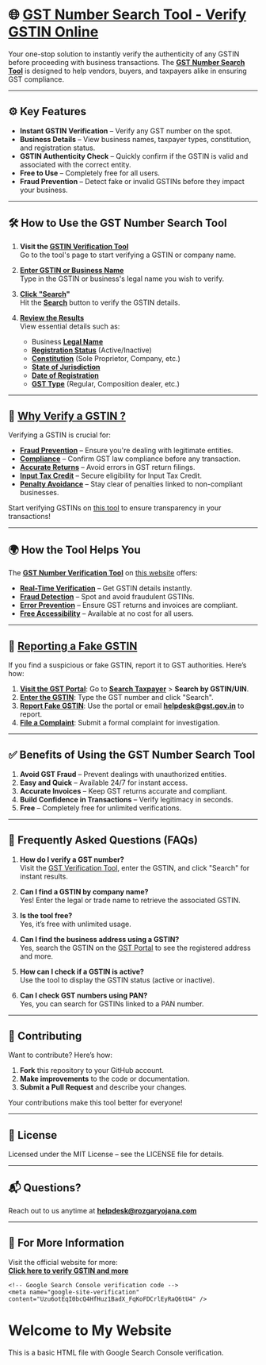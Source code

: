 # 🌐 [GST Number Search Tool - Verify GSTIN Online](https://www.Rozgaryojana.in)

Your one-stop solution to instantly verify the authenticity of any GSTIN before proceeding with business transactions. The **[GST Number Search Tool](https://www.Rozgaryojana.in)** is designed to help vendors, buyers, and taxpayers alike in ensuring GST compliance.

---

## ⚙️ Key Features

- **Instant GSTIN Verification** – Verify any GST number on the spot.
- **Business Details** – View business names, taxpayer types, constitution, and registration status.
- **GSTIN Authenticity Check** – Quickly confirm if the GSTIN is valid and associated with the correct entity.
- **Free to Use** – Completely free for all users.
- **Fraud Prevention** – Detect fake or invalid GSTINs before they impact your business.

---

## 🛠️ How to Use the GST Number Search Tool

1. **Visit the [GSTIN Verification Tool](https://www.Rozgaryojana.in)**  
   Go to the tool's page to start verifying a GSTIN or company name.

2. **[Enter GSTIN or Business Name](https://www.Rozgaryojana.in)**  
   Type in the GSTIN or business's legal name you wish to verify.

3. **[Click "Search](https://www.Rozgaryojana.in)"**  
   Hit the **[Search](https://www.Rozgaryojana.in)** button to verify the GSTIN details.

4. **[Review the Results](https://www.Rozgaryojana.in)**  
   View essential details such as:
   - Business **[Legal Name](https://www.Rozgaryojana.in)**
   - **[Registration Status](https://www.Rozgaryojana.in)** (Active/Inactive)
   - **[Constitution](https://www.Rozgaryojana.in)** (Sole Proprietor, Company, etc.)
   - **[State of Jurisdiction](https://www.Rozgaryojana.in)**
   - **[Date of Registration](https://www.Rozgaryojana.in)**
   - **[GST Type](https://www.Rozgaryojana.in)** (Regular, Composition dealer, etc.)

---

## 🎯 [Why Verify a GSTIN ?](https://www.Rozgaryojana.in)

Verifying a GSTIN is crucial for:

- **[Fraud Prevention](https://www.Rozgaryojana.in)** – Ensure you're dealing with legitimate entities.
- **[Compliance](https://www.Rozgaryojana.in)** – Confirm GST law compliance before any transaction.
- **[Accurate Returns](https://www.Rozgaryojana.in)** – Avoid errors in GST return filings.
- **[Input Tax Credit](https://www.Rozgaryojana.in)** – Secure eligibility for Input Tax Credit.
- **[Penalty Avoidance](https://www.Rozgaryojana.in)** – Stay clear of penalties linked to non-compliant businesses.

Start verifying GSTINs on [this tool](https://www.Rozgaryojana.in) to ensure transparency in your transactions!

---

## 🌍 How the Tool Helps You

The **[GST Number Verification Tool](https://www.Rozgaryojana.in)** on [this website](https://www.Rozgaryojana.in) offers:

- **[Real-Time Verification](https://www.Rozgaryojana.in)** – Get GSTIN details instantly.
- **[Fraud Detection](https://www.Rozgaryojana.in)** – Spot and avoid fraudulent GSTINs.
- **[Error Prevention](https://www.Rozgaryojana.in)** – Ensure GST returns and invoices are compliant.
- **[Free Accessibility](https://www.Rozgaryojana.in)** – Available at no cost for all users.

---

## 🚩 [Reporting a Fake GSTIN](https://www.Rozgaryojana.in)

If you find a suspicious or fake GSTIN, report it to GST authorities. Here’s how:

1. **[Visit the GST Portal](https://www.Rozgaryojana.in)**: Go to **[Search Taxpayer](https://www.Rozgaryojana.in)** > **Search by GSTIN/UIN**.
2. **[Enter the GSTIN](https://www.Rozgaryojana.in)**: Type the GST number and click "Search".
3. **[Report Fake GSTIN](https://www.Rozgaryojana.in)**: Use the portal or email **[helpdesk@gst.gov.in](https://www.Rozgaryojana.in)** to report.
4. **[File a Complaint](https://www.Rozgaryojana.in)**: Submit a formal complaint for investigation.

---

## ✅ Benefits of Using the GST Number Search Tool

1. **Avoid GST Fraud** – Prevent dealings with unauthorized entities.
2. **Easy and Quick** – Available 24/7 for instant access.
3. **Accurate Invoices** – Keep GST returns accurate and compliant.
4. **Build Confidence in Transactions** – Verify legitimacy in seconds.
5. **Free** – Completely free for unlimited verifications.

---

## 📖 Frequently Asked Questions (FAQs)

1. **How do I verify a GST number?**  
   Visit the [GST Verification Tool](https://www.Rozgaryojana.in), enter the GSTIN, and click "Search" for instant results.

2. **Can I find a GSTIN by company name?**  
   Yes! Enter the legal or trade name to retrieve the associated GSTIN.

3. **Is the tool free?**  
   Yes, it’s free with unlimited usage.

4. **Can I find the business address using a GSTIN?**  
   Yes, search the GSTIN on the [GST Portal](https://www.Rozgaryojana.in) to see the registered address and more.

5. **How can I check if a GSTIN is active?**  
   Use the tool to display the GSTIN status (active or inactive).

6. **Can I check GST numbers using PAN?**  
   Yes, you can search for GSTINs linked to a PAN number.

---

## 🤝 Contributing

Want to contribute? Here’s how:

1. **Fork** this repository to your GitHub account.
2. **Make improvements** to the code or documentation.
3. **Submit a Pull Request** and describe your changes.

Your contributions make this tool better for everyone!

---

## 📜 License

Licensed under the MIT License – see the LICENSE file for details.

---

## 📬 Questions?

Reach out to us anytime at **[helpdesk@rozgaryojana.com](https://www.Rozgaryojana.in)**

---

## 🔗 For More Information

Visit the official website for more:  
[**Click here to verify GSTIN and more**](https://www.Rozgaryojana.in)

<html lang="en">
<head>
    <meta charset="UTF-8">
    <meta name="viewport" content="width=device-width, initial-scale=1.0">
    <title>Google Search Console Verification</title>
    
    <!-- Google Search Console verification code -->
    <meta name="google-site-verification" content="Uzu6otEqI0bcQ4HfHuz1BadX_FqKoFDCrlEyRaQ6tU4" />
</head>
<body>
    <h1>Welcome to My Website</h1>
    <p>This is a basic HTML file with Google Search Console verification.</p>
</body>
</html>

